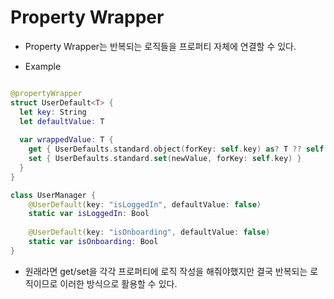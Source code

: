# Property Wrapper
- Property Wrapper는 반복되는 로직들을 프로퍼티 자체에 연결할 수 있다.

- Example
```swift

@propertyWrapper
struct UserDefault<T> {
  let key: String 
  let defaultValue: T
  
  var wrappedValue: T {
    get { UserDefaults.standard.object(forKey: self.key) as? T ?? self.defaultValue }
    set { UserDefaults.standard.set(newValue, forKey: self.key) }  
  }
}

class UserManager {
    @UserDefault(key: "isLoggedIn", defaultValue: false)
    static var isLoggedIn: Bool
    
    @UserDefault(key: "isOnboarding", defaultValue: false)
    static var isOnboarding: Bool    
}

```
- 원래라면 get/set을 각각 프로퍼티에 로직 작성을 해줘야했지만 결국 반복되는 로직이므로 이러한 방식으로 활용할 수 있다.
